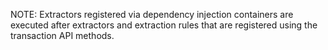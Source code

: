 NOTE: Extractors registered via dependency injection containers are executed after extractors and extraction rules that are registered using the transaction API methods.